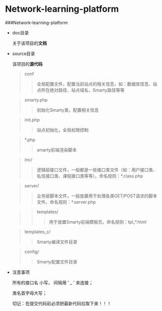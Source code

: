 Network-learning-platform
=============


###Network-learning-platform


 - doc目录

	关于该项目的**文档**
	
 - source目录
 
 	该项目的**源代码**

	>conf 
	>>全局配置文件，配置当前站点的相关信息，如：数据库信息、站点所在绝对路径、站点域名，Smarty路径等等

	>smarty.php
	>>初始化Smarty类，配置相关信息

	>init.php
	>>站点初始化，全局权限控制

	>*.php
	>>smarty前端渲染脚本

	>inc/
	>>逻辑层接口文件，一般都是一些接口类文件（如：用户接口类、私信接口类、课程接口类等等）。命名规则：*.class.php

	>server/
	>>业务层脚本文件，一般放置用于处理各类GET/POST请求的脚本文件。命名规则：*.server.php

	>
	>>templates/
	>>>用于放置Smarty前端模板页。命名规则：tpl_*.html

	>templates_c/
	>>Smarty编译文件目录

	>config/
	>>Smarty配置文件目录

 - 注意事项

    所有的接口名 小写，  间隔用 ' _ '  来连接；
    
    类名首字母大写；
    
    切记：在提交代码前必须把最新代码拉取下来！！！
    
